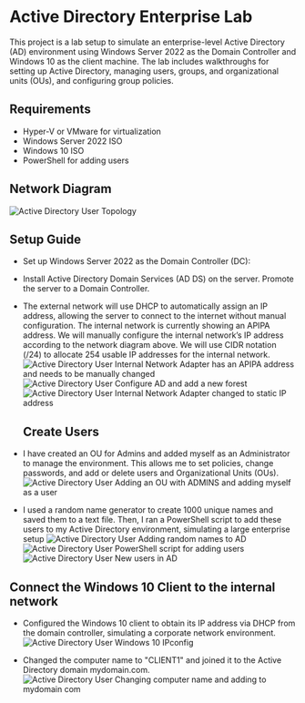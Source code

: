 # Active Directory Enterprise Lab

This project is a lab setup to simulate an enterprise-level Active Directory (AD) environment using Windows Server 2022 as the Domain Controller and Windows 10 as the client machine. The lab includes walkthroughs for setting up Active Directory, managing users, groups, and organizational units (OUs), and configuring group policies.

## Requirements
- Hyper-V or VMware for virtualization
- Windows Server 2022 ISO
- Windows 10 ISO
- PowerShell for adding users

## Network Diagram

![Active Directory User Topology ](https://github.com/user-attachments/assets/f6b5043e-d69f-4ac7-b8da-8f641d6863fc)


## Setup Guide
- Set up Windows Server 2022 as the Domain Controller (DC):

- Install Active Directory Domain Services (AD DS) on the server.
Promote the server to a Domain Controller.

- The external network will use DHCP to automatically assign an IP address, allowing the server to connect to the internet without manual configuration.
The internal network is currently showing an APIPA address. We will manually configure the internal network’s IP address according to the network diagram above.
We will use CIDR notation (/24) to allocate 254 usable IP addresses for the internal network.
   ![Active Directory User Internal Network Adapter has an APIPA address and needs to be manually changed](https://github.com/user-attachments/assets/3730bc99-d4de-4b62-9842-b8e3bee5d3d9)
   ![Active Directory User Configure AD and add a new forest](https://github.com/user-attachments/assets/57220670-3ce1-4e89-b6c0-d5b760c6c386)
   ![Active Directory User Internal Network Adapter changed to static IP address](https://github.com/user-attachments/assets/6c77e56e-4630-43a1-9dea-809ff735f676)

  ## Create Users

- I have created an OU for Admins and added myself as an Administrator to manage the environment. This allows me to set policies, change passwords, and add or delete users and Organizational Units (OUs).
![Active Directory User Adding an OU with ADMINS and adding myself as a user](https://github.com/user-attachments/assets/185ca10e-d13b-4d78-8438-3e96d4e07c03)

- I used a random name generator to create 1000 unique names and saved them to a text file. Then, I ran a PowerShell script to add these users to my Active Directory environment, simulating a large enterprise setup
![Active Directory User Adding random names to AD](https://github.com/user-attachments/assets/6e24837e-098f-4da9-91f5-90ebb6a67730)
![Active Directory User PowerShell script for adding users](https://github.com/user-attachments/assets/813e18b6-7eb3-4490-889e-054c1102aead)
![Active Directory User New users in AD](https://github.com/user-attachments/assets/6e249cb2-9618-48c6-bb8a-8fa8aedb151b)

## Connect the Windows 10 Client to the internal network 
- Configured the Windows 10 client to obtain its IP address via DHCP from the domain controller, simulating a corporate network environment. 
![Active Directory User Windows 10 IPconfig](https://github.com/user-attachments/assets/697ba645-af93-4c1c-9a1f-fea8eb04ba15)

- Changed the computer name to "CLIENT1" and joined it to the Active Directory domain mydomain.com.
![Active Directory User Changing computer name and adding to mydomain com](https://github.com/user-attachments/assets/1b7aedb9-50e9-421f-8b9a-7667cfe6062f)
